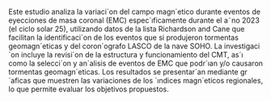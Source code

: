 Este estudio analiza la variaci´on del campo magn´etico durante eventos de eyecciones de masa coronal (EMC)
espec´ıficamente durante el a˜no 2023 (el ciclo solar 25), utilizando datos de la lista Richardson and Cane que
facilitan la identificaci´on de los eventos que si produjeron tormentas geomagn´eticas y del coron´ografo LASCO
de la nave SOHO. La investigaci´on incluye la revisi´on de la estructura y funcionamiento del CMT, as´ı como la
selecci´on y an´alisis de eventos de EMC que podr´ıan y/o causaron tormentas geomagn´eticas. Los resultados se
presentar´an mediante gr´aficas que muestren las variaciones de los ´ındices magn´eticos regionales, lo que permite
evaluar los objetivos propuestos.
